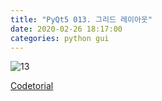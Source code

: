 ```yaml
---
title: "PyQt5 013. 그리드 레이아웃"
date: 2020-02-26 18:17:00
categories: python gui
---
```


<script src="https://gist.github.com/DetegiCE/09e14d6327ad4194d67a1990a98f7c20.js"></script>

![13](https://user-images.githubusercontent.com/26007107/75330335-4274b300-58c4-11ea-8a8e-b374bf4d3225.png)

[Codetorial](http://codetorial.net/pyqt5/layout/grid_layout.html)
